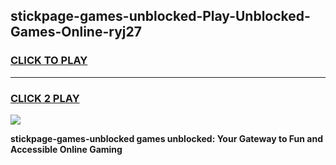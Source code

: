 
## stickpage-games-unblocked-Play-Unblocked-Games-Online-ryj27
<h3>
<a href="https://premium76.site?title=stickpage-games-unblocked&ref=24A">CLICK TO PLAY</a></h3>
<hr>

<h3>
<a href="https://premium76.site?title=stickpage-games-unblocked&ref=24A">CLICK 2 PLAY</a>
  
</h3>

<a href="https://premium76.site?title=stickpage-games-unblocked&ref=24A"><img src="https://clearcache.store/games.png"></a>


**stickpage-games-unblocked games unblocked: Your Gateway to Fun and Accessible Online Gaming**
